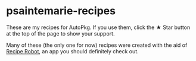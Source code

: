 # psaintemarie-recipes

These are my recipes for AutoPkg. If you use them, click the ★  Star button at the top of the page to show your support.

Many of these (the only one for now) recipes were created with the aid of [Recipe Robot](https://github.com/homebysix/recipe-robot), an app you should definitely check out.
